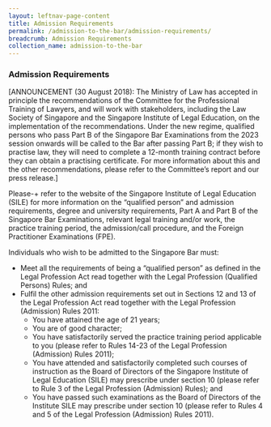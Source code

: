 ```yaml
---
layout: leftnav-page-content
title: Admission Requirements
permalink: /admission-to-the-bar/admission-requirements/
breadcrumb: Admission Requirements
collection_name: admission-to-the-bar
---
```


### **Admission Requirements**

[ANNOUNCEMENT (30 August 2018): The Ministry of Law has accepted in principle the recommendations of the Committee for the Professional Training of Lawyers, and will work with stakeholders, including the Law Society of Singapore and the Singapore Institute of Legal Education, on the implementation of the recommendations. Under the new regime, qualified persons who pass Part B of the Singapore Bar Examinations from the 2023 session onwards will be called to the Bar after passing Part B; if they wish to practise law, they will need to complete a 12-month training contract before they can obtain a practising certificate.  For more information about this and the other recommendations, please refer to the Committee’s report and our press release.]

Please-+ refer to the website of the Singapore Institute of Legal Education (SILE) for more information on the “qualified person” and admission requirements, degree and university requirements, Part A and Part B of the Singapore Bar Examinations, relevant legal training and/or work, the practice training period, the admission/call procedure, and the Foreign Practitioner Examinations (FPE).

Individuals who wish to be admitted to the Singapore Bar must:


* Meet all the requirements of being a “qualified person” as defined in the Legal Profession Act read together with the Legal Profession (Qualified Persons) Rules; and
* Fulfil the other admission requirements set out in Sections 12 and 13 of the Legal Profession Act read together with the Legal Profession (Admission) Rules 2011:
	* You have attained the age of 21 years;
	* You are of good character;
	* You have satisfactorily served the practice training period applicable to you (please refer to Rules 14-23 of the Legal Profession (Admission) Rules 2011);
	* You have attended and satisfactorily completed such courses of instruction as the Board of Directors of the Singapore Institute of Legal Education (SILE) may prescribe under section 10 (please refer to Rule 3 of the Legal Profession (Admission) Rules); and
	* You have passed such examinations as the Board of Directors of the Institute SILE may prescribe under section 10 (please refer to Rules 4 and 5 of the Legal Profession (Admission) Rules 2011).
